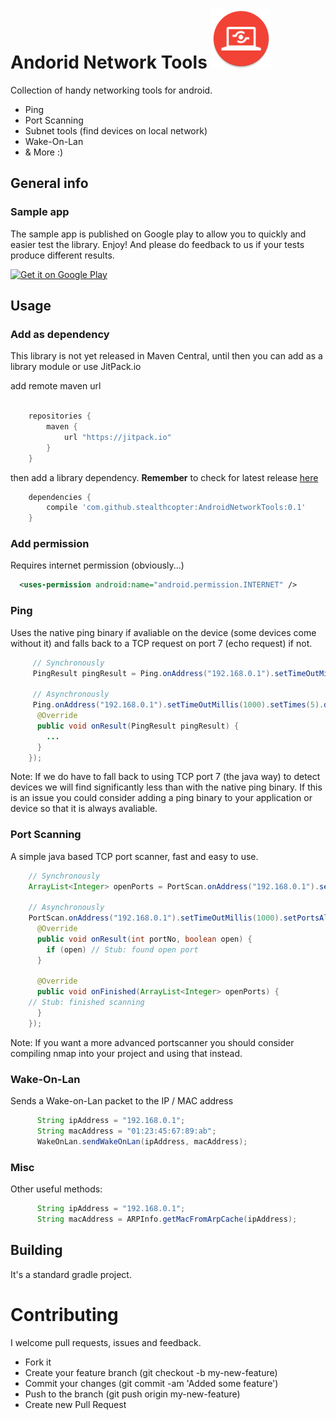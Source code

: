 # Andorid Network Tools ![image](./app/src/main/res/mipmap-xhdpi/ic_launcher.png)

Collection of handy networking tools for android.

* Ping
* Port Scanning
* Subnet tools (find devices on local network)
* Wake-On-Lan
* & More :)

## General info

### Sample app

The sample app is published on Google play to allow you to quickly and easier test the library. Enjoy! And please do feedback to us if your tests produce different results. 
 
<a href="https://play.google.com/store/apps/details?id=com.stealthcotper.networktools&utm_source=global_co&utm_medium=prtnr&utm_content=Mar2515&utm_campaign=PartBadge&pcampaignid=MKT-Other-global-all-co-prtnr-py-PartBadge-Mar2515-1"><img alt="Get it on Google Play" src="https://play.google.com/intl/en_us/badges/images/generic/en-play-badge.png" width="150"/></a>

## Usage

### Add as dependency
This library is not yet released in Maven Central, until then you can add as a library module or use JitPack.io

add remote maven url

```groovy

    repositories {
        maven {
            url "https://jitpack.io"
        }
    }
```
    
then add a library dependency. **Remember** to check for latest release [here](https://github.com/stealthcopter/AndroidNetworkTools/releases/) 

```groovy
    dependencies {
        compile 'com.github.stealthcopter:AndroidNetworkTools:0.1'
    }
```

### Add permission
Requires internet permission (obviously...)
```xml
  <uses-permission android:name="android.permission.INTERNET" />
```

### Ping

Uses the native ping binary if avaliable on the device (some devices come without it) and falls back to a TCP request on port 7 (echo request) if not.

```java
     // Synchronously 
     PingResult pingResult = Ping.onAddress("192.168.0.1").setTimeOutMillis(1000).doPing();
     
     // Asynchronously
     Ping.onAddress("192.168.0.1").setTimeOutMillis(1000).setTimes(5).doPing(new Ping.PingListener() {
      @Override
      public void onResult(PingResult pingResult) {
        ...
      }
    });
```

Note: If we do have to fall back to using TCP port 7 (the java way) to detect devices we will find significantly less than with the native ping binary. If this is an issue you could consider adding a ping binary to your application or device so that it is always avaliable.

### Port Scanning

A simple java based TCP port scanner, fast and easy to use. 

```java
    // Synchronously 
    ArrayList<Integer> openPorts = PortScan.onAddress("192.168.0.1").setPort(21).doScan();
    
    // Asynchronously
    PortScan.onAddress("192.168.0.1").setTimeOutMillis(1000).setPortsAll().doScan(new PortScan.PortListener() {
      @Override
      public void onResult(int portNo, boolean open) {
        if (open) // Stub: found open port
      }

      @Override
      public void onFinished(ArrayList<Integer> openPorts) {
	// Stub: finished scanning
      }
    });

```
Note: If you want a more advanced portscanner you should consider compiling nmap into your project and using that instead.

### Wake-On-Lan

Sends a Wake-on-Lan packet to the IP / MAC address

```java
      String ipAddress = "192.168.0.1";
      String macAddress = "01:23:45:67:89:ab";
      WakeOnLan.sendWakeOnLan(ipAddress, macAddress);
```

### Misc

Other useful methods:

```java
      String ipAddress = "192.168.0.1";
      String macAddress = ARPInfo.getMacFromArpCache(ipAddress);
```

## Building

It's a standard gradle project.


# Contributing

I welcome pull requests, issues and feedback.

- Fork it
- Create your feature branch (git checkout -b my-new-feature)
- Commit your changes (git commit -am 'Added some feature')
- Push to the branch (git push origin my-new-feature)
- Create new Pull Request

